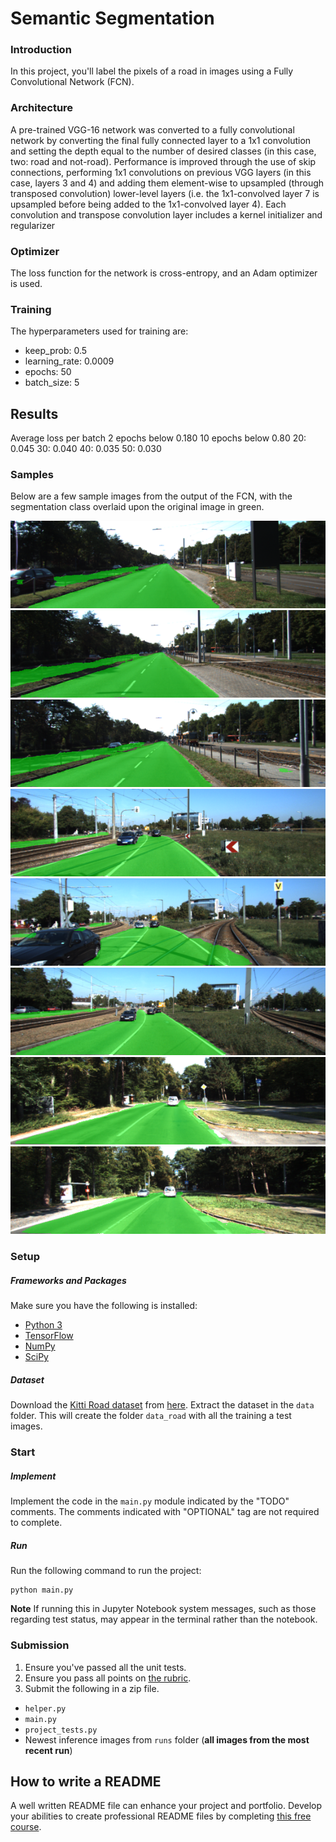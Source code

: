 # Semantic Segmentation
### Introduction
In this project, you'll label the pixels of a road in images using a Fully Convolutional Network (FCN).

### Architecture

A pre-trained VGG-16 network was converted to a fully convolutional network by converting the final fully connected layer to a 1x1 convolution and setting the depth equal to the number of desired classes (in this case, two: road and not-road). Performance is improved through the use of skip connections, performing 1x1 convolutions on previous VGG layers (in this case, layers 3 and 4) and adding them element-wise to upsampled (through transposed convolution) lower-level layers (i.e. the 1x1-convolved layer 7 is upsampled before being added to the 1x1-convolved layer 4). Each convolution and transpose convolution layer includes a kernel initializer and regularizer

### Optimizer

The loss function for the network is cross-entropy, and an Adam optimizer is used.

### Training

The hyperparameters used for training are:

  - keep_prob: 0.5
  - learning_rate: 0.0009
  - epochs: 50
  - batch_size: 5

## Results

Average loss per batch 2 epochs below 0.180
10 epochs below 0.80
20: 0.045
30: 0.040
40: 0.035
50: 0.030

### Samples

Below are a few sample images from the output of the FCN, with the segmentation class overlaid upon the original image in green.

![sample1](./runs/1511643716.7857401/um_000000.png)
![sample2](./runs/1511643716.7857401/um_000001.png)
![sample3](runs/1511643716.7857401/um_000002.png)
![sample4](runs/1511643716.7857401/um_000003.png)
![sample5](runs/1511643716.7857401/um_000004.png)
![sample6](runs/1511643716.7857401/um_000005.png)
![sample7](runs/1511643716.7857401/um_000006.png)
![sample8](runs/1511643716.7857401/um_000007.png)

### Setup
##### Frameworks and Packages
Make sure you have the following is installed:
 - [Python 3](https://www.python.org/)
 - [TensorFlow](https://www.tensorflow.org/)
 - [NumPy](http://www.numpy.org/)
 - [SciPy](https://www.scipy.org/)
##### Dataset
Download the [Kitti Road dataset](http://www.cvlibs.net/datasets/kitti/eval_road.php) from [here](http://www.cvlibs.net/download.php?file=data_road.zip).  Extract the dataset in the `data` folder.  This will create the folder `data_road` with all the training a test images.

### Start
##### Implement
Implement the code in the `main.py` module indicated by the "TODO" comments.
The comments indicated with "OPTIONAL" tag are not required to complete.
##### Run
Run the following command to run the project:
```
python main.py
```
**Note** If running this in Jupyter Notebook system messages, such as those regarding test status, may appear in the terminal rather than the notebook.

### Submission
1. Ensure you've passed all the unit tests.
2. Ensure you pass all points on [the rubric](https://review.udacity.com/#!/rubrics/989/view).
3. Submit the following in a zip file.
 - `helper.py`
 - `main.py`
 - `project_tests.py`
 - Newest inference images from `runs` folder  (**all images from the most recent run**)
 
 ## How to write a README
A well written README file can enhance your project and portfolio.  Develop your abilities to create professional README files by completing [this free course](https://www.udacity.com/course/writing-readmes--ud777).
